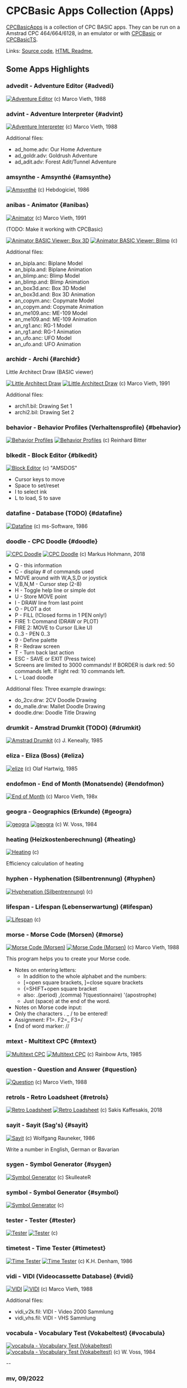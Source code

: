 # CPCBasic Apps Collection (Apps)

[CPCBasicApps](https://benchmarko.github.io/CPCBasicApps/) is a collection of CPC BASIC apps.
They can be run on a Amstrad CPC 464/664/6128, in an emulator or with
[CPCBasic](https://benchmarko.github.io/CPCBasic/) or [CPCBasicTS](https://benchmarko.github.io/CPCBasicTS/).

Links:
[Source code](https://github.com/benchmarko/CPCBasicApps/),
[HTML Readme](https://github.com/benchmarko/CPCBasicApps/#readme),

## Some Apps Highlights

### advedit - Adventure Editor {#advedi}

[![Adventure Editor](./img/advedit.png)](../../dist/index.html?database=apps&example=apps/advedit) (c) Marco Vieth, 1988

### advint - Adventure Interpreter {#advint}

[![Adventure Interpreter](./img/advint.png)](../../dist/index.html?database=apps&example=apps/advint) (c) Marco Vieth, 1988

Additional files:

- ad_home.adv: Our Home Adventure
- ad_goldr.adv: Goldrush Adventure
- ad_adit.adv: Forest Adit/Tunnel Adventure

### amsynthe - Amsynthé {#amsynthe}

[![Amsynthé](./img/amsynthe.png)](../../dist/index.html?database=apps&example=apps/amsynthe) (c) Hebdogiciel, 1986

### anibas - Animator {#anibas}

[![Animator](./img/animator.png)](../../dist/index.html?database=apps&example=apps/animator) (c) Marco Vieth, 1991

(TODO: Make it working with CPCBasic)

[![Animator BASIC Viewer: Box 3D](./img/anibas.png)](../../dist/index.html?database=apps&example=apps/anibas)
[![Animator BASIC Viewer: Blimp](./img/anibas2.png)](../../dist/index.html?database=apps&example=apps/anibas) (c)

Additional files:

- an_bipla.anc: Biplane Model
- an_bipla.and: Biplane Animation
- an_blimp.anc: Blimp Model
- an_blimp.and: Blimp Animation
- an_box3d.anc: Box 3D Model
- an_box3d.and: Box 3D Animation
- an_copym.anc: Copymate Model
- an_copym.and: Copymate Animation
- an_me109.anc: ME-109 Model
- an_me109.and: ME-109 Animation
- an_rg1.anc: RG-1 Model
- an_rg1.and: RG-1 Animation
- an_ufo.anc: UFO Model
- an_ufo.and: UFO Animation

### archidr - Archi {#archidr}

Little Architect Draw (BASIC viewer)

[![Little Architect Draw](./img/archidr.png)](../../dist/index.html?database=apps&example=apps/archidr)
[![Little Architect Draw](./img/archidr2.png)](../../dist/index.html?database=apps&example=apps/archidr) (c) Marco Vieth, 1991

Additional files:

- archi1.bil: Drawing Set 1
- archi2.bil: Drawing Set 2

### behavior - Behavior Profiles (Verhaltensprofile) {#behavior}

[![Behavior Profiles](./img/behavior.png)](../../dist/index.html?database=apps&example=apps/behavior)
[![Behavior Profiles](./img/behavior2.png)](../../dist/index.html?database=apps&example=apps/behavior) (c) Reinhard Bitter

### blkedit - Block Editor {#blkedit}

[![Block Editor](./img/blkedit.png)](../../dist/index.html?database=apps&example=apps/blkedit) (c) "AMSDOS"

- Cursor keys to move
- Space to set/reset
- I to select ink
- L to load, S to save

### datafine - Database (TODO) {#datafine}

[![Datafine](./img/datafine.png)](../../dist/index.html?database=apps&example=apps/datafine) (c) ms-Software, 1986

### doodle - CPC Doodle {#doodle}

[![CPC Doodle](./img/doodle.png)](../../dist/index.html?database=apps&example=apps/doodle/doodle)
[![CPC Doodle](./img/doodle2.png)](../../dist/index.html?database=apps&example=apps/doodle/doodle&input=nldo_2cv%0d) (c) Markus Hohmann, 2018

- Q - this information
- C - display # of commands used
- MOVE around with W,A,S,D or joystick
- V,B,N,M - Cursor step (2-8)
- H - Toggle help line or simple dot
- U - Store MOVE point
- I - DRAW line from last point
- O - PLOT a dot
- P - FILL (!Closed forms in 1 PEN only!)
- FIRE 1: Command (DRAW or PLOT)
- FIRE 2: MOVE to Cursor (Like U)
- 0..3 - PEN 0..3
- 9 - Define palette
- R - Redraw screen
- T - Turn back last action
- ESC - SAVE or EXIT (Press twice)
- Screens are limited to 3000 commands! If BORDER is dark red: 50 commands left. If light red: 10 commands left.
- L - Load doodle

Additional files: Three example drawings:

- do_2cv.drw: 2CV Doodle Drawing
- do_malle.drw: Mallet Doodle Drawing
- doodle.drw: Doodle Title Drawing

### drumkit - Amstrad Drumkit (TODO) {#drumkit}

[![Amstrad Drumkit](./img/drumkit.png)](../../dist/index.html?database=apps&example=apps/drumkit) (c) J. Keneally, 1985

### eliza - Eliza (Boss) {#eliza}

[![elize](./img/eliza.png)](../../dist/index.html?database=apps&example=apps/eliza) (c) Olaf Hartwig, 1985

### endofmon - End of Month (Monatsende) {#endofmon}

[![End of Month](./img/endofmon.png)](../../dist/index.html?database=apps&example=apps/endofmon) (c) Marco Vieth, 198x

### geogra - Geographics (Erkunde) {#geogra}

[![geogra](./img/geogra.png)](../../dist/index.html?database=apps&example=apps/geogra)
[![geogra](./img/geogra2.png)](../../dist/index.html?database=apps&example=apps/geogra) (c) W. Voss, 1984

### heating (Heizkostenberechnung) {#heating}

[![Heating](./img/heating.png)](../../dist/index.html?database=apps&example=apps/heating) (c)

Efficiency calculation of heating

### hyphen - Hyphenation (Silbentrennung) {#hyphen}

[![Hyphenation (Silbentrennung)](./img/hyphen.png)](../../dist/index.html?database=apps&example=apps/hyphen) (c)

### lifespan - Lifespan (Lebenserwartung) {#lifespan}

[![Lifespan](./img/lifespan.png)](../../dist/index.html?database=apps&example=apps/lifespan) (c)

### morse - Morse Code (Morsen) {#morse}

[![Morse Code (Morsen)](./img/morse.png)](../../dist/index.html?database=apps&example=apps/morse)
[![Morse Code (Morsen)](./img/morse2.png)](../../dist/index.html?database=apps&example=apps/morse) (c) Marco Vieth, 1988

This program helps you to create your Morse code.

- Notes on entering letters:
  - In addition to the whole alphabet and the numbers:
  - [=open square brackets, ]=close square brackets
  - {=SHIFT+open square bracket
  - also: .(period) ,(comma)  ?(questionnaire) '(apostrophe)
  - Just (space) at the end of the word.
- Notes on Morse code input:
- Only the characters . _ / to be entered!
- Assignment: F1=. F2=_ F3=/
- End of word marker: //

### mtext - Multitext CPC {#mtext}

[![Multitext CPC](./img/mtext.png)](../../dist/index.html?database=apps&example=apps/mtext)
[![Multitext CPC](./img/mtext2.png)](../../dist/index.html?database=apps&example=apps/mtext) (c) Rainbow Arts, 1985

### question - Question and Answer {#question}

[![Question](./img/question.png)](../../dist/index.html?database=apps&example=apps/question) (c) Marco Vieth, 1988

### retrols - Retro Loadsheet {#retrols}

[![Retro Loadsheet](./img/retrols.png)](../../dist/index.html?database=apps&example=apps/retrols)
[![Retro Loadsheet](./img/retrols2.png)](../../dist/index.html?database=apps&example=apps/retrols) (c) Sakis Kaffesakis, 2018

### sayit - Sayit (Sag's) {#sayit}

[![Sayit](./img/sayit.png)](../../dist/index.html?database=apps&example=apps/sayit) (c) Wolfgang Rauneker, 1986

Write a number in English, German or Bavarian

### sygen - Symbol Generator {#sygen}

[![Symbol Generator](./img/sygen.png)](../../dist/index.html?database=apps&example=apps/sygen) (c) SkulleateR

### symbol - Symbol Generator {#symbol}

[![Symbol Generator](./img/symbol.png)](../../dist/index.html?database=apps&example=apps/symbol) (c)

### tester - Tester {#tester}

[![Tester](./img/tester.png)](../../dist/index.html?database=apps&example=apps/tester)
[![Tester](./img/tester2.png)](../../dist/index.html?database=apps&example=apps/tester) (c)

### timetest - Time Tester {#timetest}

[![Time Tester](./img/timetest.png)](../../dist/index.html?database=apps&example=apps/timetest)
[![Time Tester](./img/timetest2.png)](../../dist/index.html?database=apps&example=apps/timetest) (c) K.H. Denham, 1986

### vidi - VIDI (Videocassette Database) {#vidi}

[![VIDI](./img/vidi.png)](../../dist/index.html?database=apps&example=apps/vidi)
[![VIDI](./img/vidi2.png)](../../dist/index.html?database=apps&example=apps/vidi) (c) Marco Vieth, 1988

Additional files:

- vidi_v2k.fil: VIDI - Video 2000 Sammlung
- vidi_vhs.fil: VIDI - VHS Sammlung

### vocabula - Vocabulary Test (Vokabeltest) {#vocabula}

[![vocabula - Vocabulary Test (Vokabeltest)](./img/vocabula.png)](../../dist/index.html?database=apps&example=apps/vocabula)
[![vocabula - Vocabulary Test (Vokabeltest)](./img/vocabula2.png)](../../dist/index.html?database=apps&example=apps/vocabula) (c) W. Voss, 1984

--

### **mv, 09/2022**
